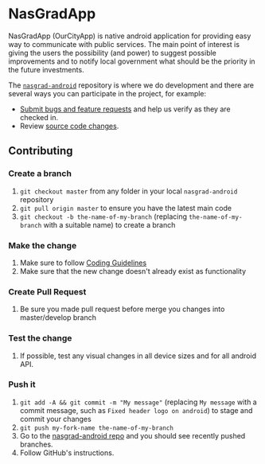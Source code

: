 # NasGradApp

NasGradApp (OurCityApp) is native android application for providing easy way to communicate with public services. The main point of interest is giving the users the possibility (and power) to suggest possible improvements and to notify local government what should be the priority in the future investments.

The [`nasgrad-android`](https://github.com/NasGradApp/nasgrad-android.git) repository is where we do development and there are several ways you can participate in the project, for example:

* [Submit bugs and feature requests](https://github.com/NasGradApp/nasgrad-android/issues) and help us verify as they are checked in.
* Review [source code changes](https://github.com/NasGradApp/nasgrad-android/pulls).

## Contributing

### Create a branch

1. `git checkout master` from any folder in your local `nasgrad-android` repository
2. `git pull origin master` to ensure you have the latest main code
3. `git checkout -b the-name-of-my-branch` (replacing `the-name-of-my-branch` with a suitable name) to create a branch

### Make the change

1. Make sure to follow [Coding Guidelines](https://developer.android.com/kotlin/)
2. Make sure that the new change doesn't already exist as functionality

### Create Pull Request
1. Be sure you made pull request before merge you changes into master/develop branch

### Test the change

1. If possible, test any visual changes in all device sizes and for all android API.

### Push it

1. `git add -A && git commit -m "My message"` (replacing `My message` with a commit message, such as `Fixed header logo on android`) to stage and commit your changes
2. `git push my-fork-name the-name-of-my-branch`
3. Go to the [nasgrad-android repo](https://github.com/NasGradApp/nasgrad-android) and you should see recently pushed branches.
4. Follow GitHub's instructions.
